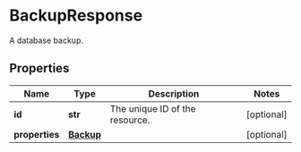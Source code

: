 # BackupResponse

A database backup.
## Properties
| Name | Type | Description | Notes |
| ------------ | ------------- | ------------- | ------------- |
| **id** | **str** | The unique ID of the resource. | [optional]  |
| **properties** | [**Backup**](Backup.md) |  | [optional]  |


